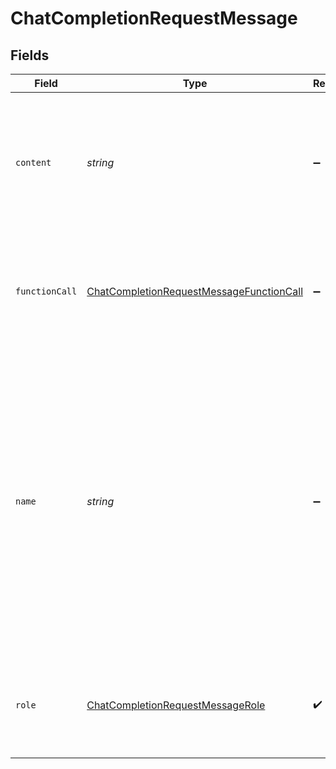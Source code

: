 # ChatCompletionRequestMessage


## Fields

| Field                                                                                                                                                                                                                                               | Type                                                                                                                                                                                                                                                | Required                                                                                                                                                                                                                                            | Description                                                                                                                                                                                                                                         |
| --------------------------------------------------------------------------------------------------------------------------------------------------------------------------------------------------------------------------------------------------- | --------------------------------------------------------------------------------------------------------------------------------------------------------------------------------------------------------------------------------------------------- | --------------------------------------------------------------------------------------------------------------------------------------------------------------------------------------------------------------------------------------------------- | --------------------------------------------------------------------------------------------------------------------------------------------------------------------------------------------------------------------------------------------------- |
| `content`                                                                                                                                                                                                                                           | *string*                                                                                                                                                                                                                                            | :heavy_minus_sign:                                                                                                                                                                                                                                  | The contents of the message. `content` is required for all messages except assistant messages with function calls.                                                                                                                                  |
| `functionCall`                                                                                                                                                                                                                                      | [ChatCompletionRequestMessageFunctionCall](../../models/shared/chatcompletionrequestmessagefunctioncall.md)                                                                                                                                         | :heavy_minus_sign:                                                                                                                                                                                                                                  | The name and arguments of a function that should be called, as generated by the model.                                                                                                                                                              |
| `name`                                                                                                                                                                                                                                              | *string*                                                                                                                                                                                                                                            | :heavy_minus_sign:                                                                                                                                                                                                                                  | The name of the author of this message. `name` is required if role is `function`, and it should be the name of the function whose response is in the `content`. May contain a-z, A-Z, 0-9, and underscores, with a maximum length of 64 characters. |
| `role`                                                                                                                                                                                                                                              | [ChatCompletionRequestMessageRole](../../models/shared/chatcompletionrequestmessagerole.md)                                                                                                                                                         | :heavy_check_mark:                                                                                                                                                                                                                                  | The role of the messages author. One of `system`, `user`, `assistant`, or `function`.                                                                                                                                                               |